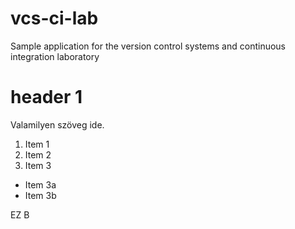 # vcs-ci-lab
Sample application for the version control systems and continuous integration laboratory

<h1>
	header 1
</h1>
<p>
	Valamilyen szöveg ide.
</p>

1. Item 1
2. Item 2
3. Item 3
 * Item 3a
 * Item 3b
<p>EZ B</p>